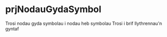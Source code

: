 # prjNodauGydaSymbol

Trosi nodau gyda symbolau i nodau heb symbolau
Trosi i brif llythrennau'n gyntaf
